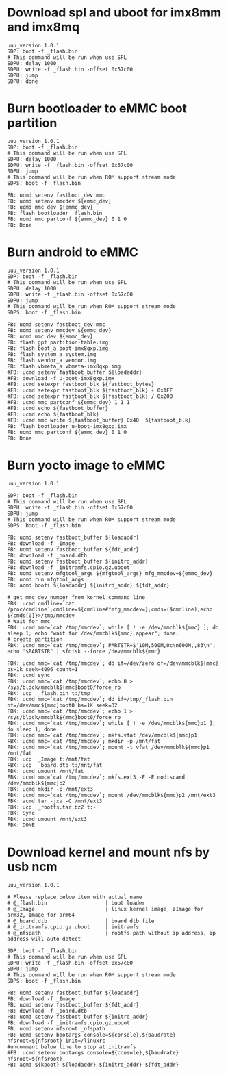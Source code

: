 # Download spl and uboot for imx8mm and imx8mq

    uuu_version 1.0.1
    SDP: boot -f _flash.bin
    # This command will be run when use SPL
    SDPU: delay 1000
    SDPU: write -f _flash.bin -offset 0x57c00
    SDPU: jump
    SDPU: done

# Burn bootloader to eMMC boot partition

    uuu_version 1.0.1
    SDP: boot -f _flash.bin
    # This command will be run when use SPL
    SDPU: delay 1000
    SDPU: write -f _flash.bin -offset 0x57c00
    SDPU: jump
    # This command will be run when ROM support stream mode
    SDPS: boot -f _flash.bin

    FB: ucmd setenv fastboot_dev mmc
    FB: ucmd setenv mmcdev ${emmc_dev}
    FB: ucmd mmc dev ${emmc_dev}
    FB: flash bootloader _flash.bin
    FB: ucmd mmc partconf ${emmc_dev} 0 1 0
    FB: Done

# Burn android to eMMC

    uuu_version 1.0.1
    SDP: boot -f _flash.bin
    # This command will be run when use SPL
    SDPU: delay 1000
    SDPU: write -f _flash.bin -offset 0x57c00
    SDPU: jump
    # This command will be run when ROM support stream mode
    SDPS: boot -f _flash.bin

    FB: ucmd setenv fastboot_dev mmc
    FB: ucmd setenv mmcdev ${emmc_dev}
    FB: ucmd mmc dev ${emmc_dev}
    FB: flash gpt partition-table.img
    FB: flash boot_a boot-imx8qxp.img
    FB: flash system_a system.img
    FB: flash vendor_a vendor.img
    FB: flash vbmeta_a vbmeta-imx8qxp.img
    #FB: ucmd setenv fastboot_buffer ${loadaddr}
    #FB: download -f u-boot-imx8qxp.imx
    #FB: ucmd setexpr fastboot_blk ${fastboot_bytes}
    #FB: ucmd setexpr fastboot_blk ${fastboot_blk} + 0x1FF
    #FB: ucmd setexpr fastboot_blk ${fastboot_blk} / 0x200
    #FB: ucmd mmc partconf ${emmc_dev} 1 1 1
    #FB: ucmd echo ${fastboot_buffer}
    #FB: ucmd echo ${fastboot_blk}
    #FB: ucmd mmc write ${fastboot_buffer} 0x40  ${fastboot_blk}
    FB: flash bootloader u-boot-imx8qxp.imx
    FB: ucmd mmc partconf ${emmc_dev} 0 1 0
    FB: Done

# Burn yocto image to eMMC
    
    uuu_version 1.0.1

    SDP: boot -f _flash.bin
    # This command will be run when use SPL
    SDPU: write -f _flash.bin -offset 0x57c00
    SDPU: jump
    # This command will be run when ROM support stream mode
    SDPS: boot -f _flash.bin

    FB: ucmd setenv fastboot_buffer ${loadaddr}
    FB: download -f _Image
    FB: ucmd setenv fastboot_buffer ${fdt_addr}
    FB: download -f _board.dtb
    FB: ucmd setenv fastboot_buffer ${initrd_addr}
    FB: download -f _initramfs.cpio.gz.uboot
    FB: ucmd setenv mfgtool_args ${mfgtool_args} mfg_mmcdev=${emmc_dev}
    FB: ucmd run mfgtool_args
    FB: acmd booti ${loadaddr} ${initrd_addr} ${fdt_addr}

    # get mmc dev number from kernel command line
    FBK: ucmd cmdline=`cat /proc/cmdline`;cmdline=${cmdline#*mfg_mmcdev=};cmds=($cmdline);echo ${cmds[0]}>/tmp/mmcdev
    # Wait for mmc
    FBK: ucmd mmc=`cat /tmp/mmcdev`; while [ ! -e /dev/mmcblk${mmc} ]; do sleep 1; echo "wait for /dev/mmcblk${mmc} appear"; done;
    # create partition
    FBK: ucmd mmc=`cat /tmp/mmcdev`; PARTSTR=$'10M,500M,0c\n600M,,83\n'; echo "$PARTSTR" | sfdisk --force /dev/mmcblk${mmc}

    FBK: ucmd mmc=`cat /tmp/mmcdev`; dd if=/dev/zero of=/dev/mmcblk${mmc} bs=1k seek=4096 count=1
    FBK: ucmd sync
    FBK: ucmd mmc=`cat /tmp/mmcdev`; echo 0 > /sys/block/mmcblk${mmc}boot0/force_ro
    FBK: ucp  _flash.bin t:/tmp
    FBK: ucmd mmc=`cat /tmp/mmcdev`; dd if=/tmp/_flash.bin of=/dev/mmc${mmc}boot0 bs=1K seek=32
    FBK: ucmd mmc=`cat /tmp/mmcdev`; echo 1 > /sys/block/mmcblk${mmc}boot0/force_ro
    FBK: ucmd mmc=`cat /tmp/mmcdev`; while [ ! -e /dev/mmcblk${mmc}p1 ]; do sleep 1; done
    FBK: ucmd mmc=`cat /tmp/mmcdev`; mkfs.vfat /dev/mmcblk${mmc}p1
    FBK: ucmd mmc=`cat /tmp/mmcdev`; mkdir -p /mnt/fat
    FBK: ucmd mmc=`cat /tmp/mmcdev`; mount -t vfat /dev/mmcblk${mmc}p1 /mnt/fat
    FBK: ucp  _Image t:/mnt/fat
    FBK: ucp  _board.dtb t:/mnt/fat
    FBK: ucmd umount /mnt/fat
    FBK: ucmd mmc=`cat /tmp/mmcdev`; mkfs.ext3 -F -E nodiscard /dev/mmcblk${mmc}p2
    FBK: ucmd mkdir -p /mnt/ext3
    FBK: ucmd mmc=`cat /tmp/mmcdev`; mount /dev/mmcblk${mmc}p2 /mnt/ext3
    FBK: acmd tar -jxv -C /mnt/ext3
    FBK: ucp  _rootfs.tar.bz2 t:-
    FBK: Sync
    FBK: ucmd umount /mnt/ext3
    FBK: DONE

# Download kernel and mount nfs by usb ncm

    uuu_version 1.0.1

    # Please replace below item with actual name
    # @_flash.bin                   | boot loader
    # @_Image                       | linux kernel image, zImage for arm32, Image for arm64
    # @_board.dtb                   | board dtb file
    # @_initramfs.cpio.gz.uboot     | initramfs
    # @_nfspath                     | rootfs path without ip address, ip address will auto detect

    SDP: boot -f _flash.bin
    # This command will be run when use SPL
    SDPU: write -f _flash.bin -offset 0x57c00
    SDPU: jump
    # This command will be run when ROM support stream mode
    SDPS: boot -f _flash.bin

    FB: ucmd setenv fastboot_buffer ${loadaddr}
    FB: download -f _Image
    FB: ucmd setenv fastboot_buffer ${fdt_addr}
    FB: download -f _board.dtb
    FB: ucmd setenv fastboot_buffer ${initrd_addr}
    FB: download -f _initramfs.cpio.gz.uboot
    FB: ucmd setenv nfsroot _nfspath
    FB: ucmd setenv bootargs console=${console},${baudrate} nfsroot=${nfsroot} init=/linuxrc
    #uncomment below line to stop at initramfs
    #FB: ucmd setenv bootargs console=${console},${baudrate} nfsroot=${nfsroot}
    FB: acmd ${kboot} ${loadaddr} ${initrd_addr} ${fdt_addr}
